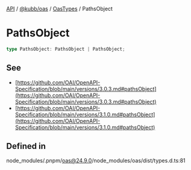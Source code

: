 [API](../../../../../packages.md) / [@kubb/oas](../../../index.md) / [OasTypes](../index.md) / PathsObject

# PathsObject

```ts
type PathsObject: PathsObject | PathsObject;
```

## See

 - [https://github.com/OAI/OpenAPI-Specification/blob/main/versions/3.0.3.md#pathsObject](https://github.com/OAI/OpenAPI-Specification/blob/main/versions/3.0.3.md#pathsObject)
 - [https://github.com/OAI/OpenAPI-Specification/blob/main/versions/3.1.0.md#pathsObject](https://github.com/OAI/OpenAPI-Specification/blob/main/versions/3.1.0.md#pathsObject)

## Defined in

node\_modules/.pnpm/oas@24.9.0/node\_modules/oas/dist/types.d.ts:81
